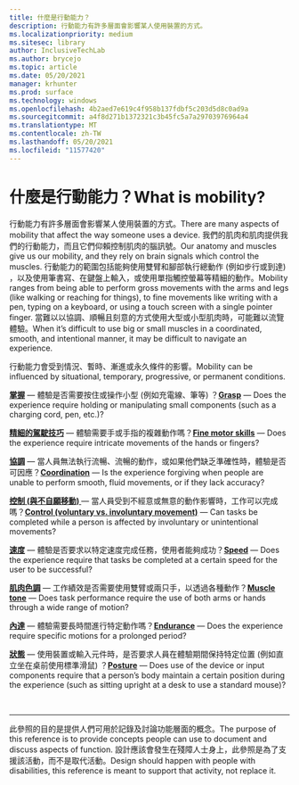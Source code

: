 ```yaml
---
title: 什麼是行動能力？
description: 行動能力有許多層面會影響某人使用裝置的方式。
ms.localizationpriority: medium
ms.sitesec: library
author: InclusiveTechLab
ms.author: brycejo
ms.topic: article
ms.date: 05/20/2021
manager: krhunter
ms.prod: surface
ms.technology: windows
ms.openlocfilehash: 4b2aed7e619c4f958b137fdbf5c203d5d8c0ad9a
ms.sourcegitcommit: a4f8d271b1372321c3b45fc5a7a29703976964a4
ms.translationtype: MT
ms.contentlocale: zh-TW
ms.lasthandoff: 05/20/2021
ms.locfileid: "11577420"
---
```

# <a name="what-is-mobility"></a><span data-ttu-id="2986d-103">什麼是行動能力？</span><span class="sxs-lookup"><span data-stu-id="2986d-103">What is mobility?</span></span>

<span data-ttu-id="2986d-104">行動能力有許多層面會影響某人使用裝置的方式。</span><span class="sxs-lookup"><span data-stu-id="2986d-104">There are many aspects of mobility that affect the way someone uses a device.</span></span> <span data-ttu-id="2986d-105">我們的肌肉和肌肉提供我們的行動能力，而且它們仰賴控制肌肉的腦訊號。</span><span class="sxs-lookup"><span data-stu-id="2986d-105">Our anatomy and muscles give us our mobility, and they rely on brain signals which control the muscles.</span></span> <span data-ttu-id="2986d-106">行動能力的範圍包括能夠使用雙臂和腳部執行總動作 (例如步行或到達) ，以及使用筆書寫、在鍵盤上輸入，或使用單指觸控螢幕等精細的動作。</span><span class="sxs-lookup"><span data-stu-id="2986d-106">Mobility ranges from being able to perform gross movements with the arms and legs (like walking or reaching for things), to fine movements like writing with a pen, typing on a keyboard, or using a touch screen with a single pointer finger.</span></span> <span data-ttu-id="2986d-107">當難以以協調、順暢且刻意的方式使用大型或小型肌肉時，可能難以流覽體驗。</span><span class="sxs-lookup"><span data-stu-id="2986d-107">When it’s difficult to use big or small muscles in a coordinated, smooth, and intentional manner, it may be difficult to navigate an experience.</span></span>

<span data-ttu-id="2986d-108">行動能力會受到情況、暫時、漸進或永久條件的影響。</span><span class="sxs-lookup"><span data-stu-id="2986d-108">Mobility can be influenced by situational, temporary, progressive, or permanent conditions.</span></span>

<span data-ttu-id="2986d-109">**[掌握](mobility-grasp.md)** &mdash; 體驗是否需要按住或操作小型 (例如充電線、筆等) ？</span><span class="sxs-lookup"><span data-stu-id="2986d-109">**[Grasp](mobility-grasp.md)** &mdash; Does the experience require holding or manipulating small components (such as a charging cord, pen, etc.)?</span></span>

<span data-ttu-id="2986d-110">**[精細的駕駛技巧](mobility-fine-motor-skills.md)** &mdash; 體驗需要手或手指的複雜動作嗎？</span><span class="sxs-lookup"><span data-stu-id="2986d-110">**[Fine motor skills](mobility-fine-motor-skills.md)** &mdash; Does the experience require intricate movements of the hands or fingers?</span></span>

<span data-ttu-id="2986d-111">**[協調](mobility-coordination.md)** &mdash; 當人員無法執行流暢、流暢的動作，或如果他們缺乏準確性時，體驗是否可因應？</span><span class="sxs-lookup"><span data-stu-id="2986d-111">**[Coordination](mobility-coordination.md)** &mdash; Is the experience forgiving when people are unable to perform smooth, fluid movements, or if they lack accuracy?</span></span>

<span data-ttu-id="2986d-112">**[控制 (與不自願移動) ](mobility-control.md)** &mdash; 當人員受到不經意或無意的動作影響時，工作可以完成嗎？</span><span class="sxs-lookup"><span data-stu-id="2986d-112">**[Control (voluntary vs. involuntary movement)](mobility-control.md)** &mdash; Can tasks be completed while a person is affected by involuntary or unintentional movements?</span></span>

<span data-ttu-id="2986d-113">**[速度](mobility-speed.md)** &mdash; 體驗是否要求以特定速度完成任務，使用者能夠成功？</span><span class="sxs-lookup"><span data-stu-id="2986d-113">**[Speed](mobility-speed.md)** &mdash; Does the experience require that tasks be completed at a certain speed for the user to be successful?</span></span>

<span data-ttu-id="2986d-114">**[肌肉色調](mobility-muscle-tone.md)** &mdash; 工作績效是否需要使用雙臂或兩只手，以透過各種動作？</span><span class="sxs-lookup"><span data-stu-id="2986d-114">**[Muscle tone](mobility-muscle-tone.md)** &mdash; Does task performance require the use of both arms or hands through a wide range of motion?</span></span>

<span data-ttu-id="2986d-115">**[內達](mobility-endurance.md)** &mdash; 體驗需要長時間進行特定動作嗎？</span><span class="sxs-lookup"><span data-stu-id="2986d-115">**[Endurance](mobility-endurance.md)** &mdash; Does the experience require specific motions for a prolonged period?</span></span>

<span data-ttu-id="2986d-116">**[狀態](mobility-posture.md)** &mdash; 使用裝置或輸入元件時，是否要求人員在體驗期間保持特定位置 (例如直立坐在桌前使用標準滑鼠) ？</span><span class="sxs-lookup"><span data-stu-id="2986d-116">**[Posture](mobility-posture.md)** &mdash; Does use of the device or input components require that a person’s body maintain a certain position during the experience (such as sitting upright at a desk to use a standard mouse)?</span></span>

&nbsp;

[comment]: # (頁腳語句)
___
<span data-ttu-id="2986d-118">此參照的目的是提供人們可用於記錄及討論功能層面的概念。</span><span class="sxs-lookup"><span data-stu-id="2986d-118">The purpose of this reference is to provide concepts people can use to document and discuss aspects of function.</span></span> <span data-ttu-id="2986d-119">設計應該會發生在殘障人士身上，此參照是為了支援該活動，而不是取代活動。</span><span class="sxs-lookup"><span data-stu-id="2986d-119">Design should happen with people with disabilities, this reference is meant to support that activity, not replace it.</span></span> 
